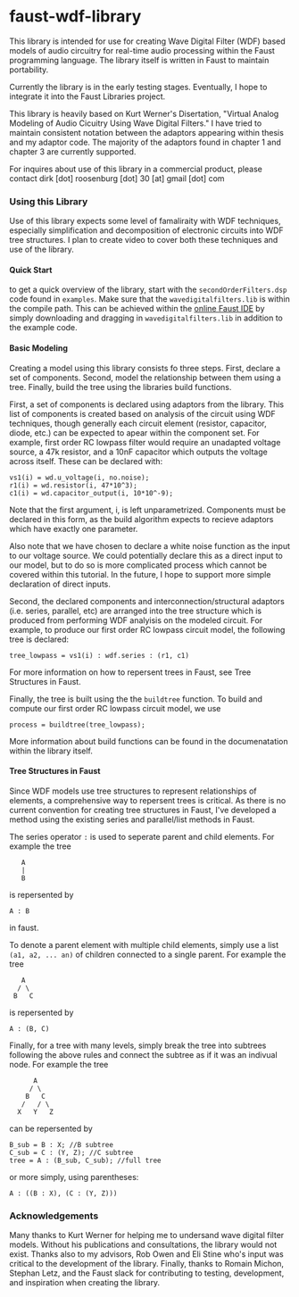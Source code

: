 # faust-wdf-library

This library is intended for use for creating Wave Digital Filter (WDF) based models of audio circuitry for real-time audio processing within the Faust programming language.
The library itself is written in Faust to maintain portability. 

Currently the library is in the early testing stages. Eventually, I hope to integrate it into the Faust Libraries project. 

This library is heavily based on Kurt Werner's Disertation, "Virtual Analog Modeling of Audio Cicuitry Using Wave Digital Filters." I have tried to maintain consistent notation between the adaptors appearing within thesis and my adaptor code. The majority of the adaptors found in chapter 1 and chapter 3 are currently supported. 

For inquires about use of this library in a commercial product, please contact dirk [dot] roosenburg [dot] 30 [at] gmail [dot] com

### Using this Library

Use of this library expects some level of famaliraity with WDF techniques, especially simplification and decomposition of electronic circuits into WDF tree structures. I plan to create video to cover both these techniques and use of the library. 

#### Quick Start

to get a quick overview of the library, start with the `secondOrderFilters.dsp` code found in `examples`. Make sure that the `wavedigitalfilters.lib` is within the compile path. This can be achieved within the [online Faust IDE](https://faustide.grame.fr/) by simply downloading and dragging in `wavedigitalfilters.lib` in addition to the example code.

#### Basic Modeling

Creating a model using this library consists fo three steps. First, declare a set of components. Second, model the relationship between them using a tree. Finally, build the tree using the libraries build functions.  

First, a set of components is declared using adaptors from the library.  This list of components is created based on analysis of the circuit using WDF techniques, though generally each circuit element (resistor, capacitor, diode, etc.) can be expected to apear within the component set. For example, first order RC lowpass filter would require an unadapted voltage source, a 47k resistor, and a 10nF capacitor which outputs the voltage across itself. These can be declared with: 

```
vs1(i) = wd.u_voltage(i, no.noise);
r1(i) = wd.resistor(i, 47*10^3);
c1(i) = wd.capacitor_output(i, 10*10^-9);
```

Note that the first argument, i, is left unparametrized. Components must be declared in this form, as the build algorithm expects to recieve adaptors which have exactly one parameter. 

Also note that we have chosen to declare a white noise function as the input to our voltage source. We could potentially declare this as a direct input to our model, but to do so is more complicated process which cannot be covered within this tutorial. In the future, I hope to support more simple declaration of direct inputs. 

Second, the declared components and interconnection/structural adaptors (i.e. series, parallel, etc) are arranged into the tree structure which is produced from performing WDF analyisis on the modeled circuit. For example, to produce our first order RC lowpass circuit model, the following tree is declared: 

`tree_lowpass = vs1(i) : wdf.series : (r1, c1)`

For more information on how to repersent trees in Faust, see Tree Structures in Faust. 

Finally, the tree is built using the the `buildtree` function. To build and compute our first order RC lowpass circuit model, we use

`process = buildtree(tree_lowpass);`

More information about build functions can be found in the documenatation within the library itself. 

#### Tree Structures in Faust

Since WDF models use tree structures to represent relationships of elements, a comprehensive way to repersent trees is critical. As there is no current convention for creating tree structures in Faust, I've developed a method using the existing series and parallel/list methods in Faust.

The series operator ` : ` is used to seperate parent and child elements. For example the tree

```
   A
   |
   B
```

is repersented by

`A : B` 

in faust. 

To denote a parent element with multiple child elements, simply use a list `(a1, a2, ... an)` of children connected to a single parent. For example the tree

```
   A
  / \
 B   C

```
is repersented by

`A : (B, C)`

Finally, for a tree with many levels, simply break the tree into subtrees following the above rules and connect the subtree as if it was an indivual node. For example the tree

```
      A
     / \
    B   C
   /   / \
  X   Y   Z
```

can be repersented by

```
B_sub = B : X; //B subtree
C_sub = C : (Y, Z); //C subtree
tree = A : (B_sub, C_sub); //full tree
```

or more simply, using parentheses: 

`A : ((B : X), (C : (Y, Z)))`

### Acknowledgements

Many thanks to Kurt Werner for helping me to undersand wave digital filter models. Without his publications and consultations, the library would not exist. 
Thanks also to my advisors, Rob Owen and Eli Stine who's input was critical to the development of the library.
Finally, thanks to Romain Michon, Stephan Letz, and the Faust slack for contributing to testing, development, and inspiration when creating the library. 

